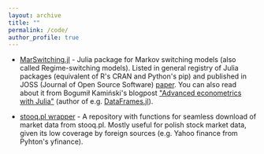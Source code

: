 ```yaml
---
layout: archive
title: ""
permalink: /code/
author_profile: true
---
```



* [MarSwitching.jl](https://github.com/m-dadej/MarSwitching.jl) - Julia package for Markov switching models (also called Regime-switching models). Listed in general registry of Julia packages (equivalent of R's CRAN and Python's pip) and published in JOSS (Journal of Open Source Software) [paper](https://joss.theoj.org/papers/10.21105/joss.06441). You can also read about it from Bogumił Kamiński's blogpost ["Advanced econometrics with Julia"](https://bkamins.github.io/julialang/2023/12/22/mars.html) (author of e.g. [DataFrames.jl](https://github.com/JuliaData/DataFrames.jl)).

* [stooq.pl wrapper](https://github.com/m-dadej/Downloading-and-aggregating-stocks) - A repository with functions for seamless download of market data from stooq.pl. Mostly useful for polish stock market data, given its low coverage by foreign sources (e.g. Yahoo finance from Pyhton's yfinance).